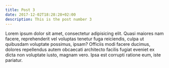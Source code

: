 ```yaml
---
title: Post 3
date: 2017-12-02T18:28:28+02:00
description: This is the post number 3
---
```


Lorem ipsum dolor sit amet, consectetur adipisicing elit. Quasi maiores nam facere, reprehenderit vel voluptas tenetur fuga reiciendis, culpa ut quibusdam voluptate possimus, ipsam? Officiis modi facere ducimus, dolores repellendus autem obcaecati architecto facilis fugiat eveniet ex dicta non voluptate iusto, magnam vero. Ipsa est corrupti ratione eum, iste pariatur.
